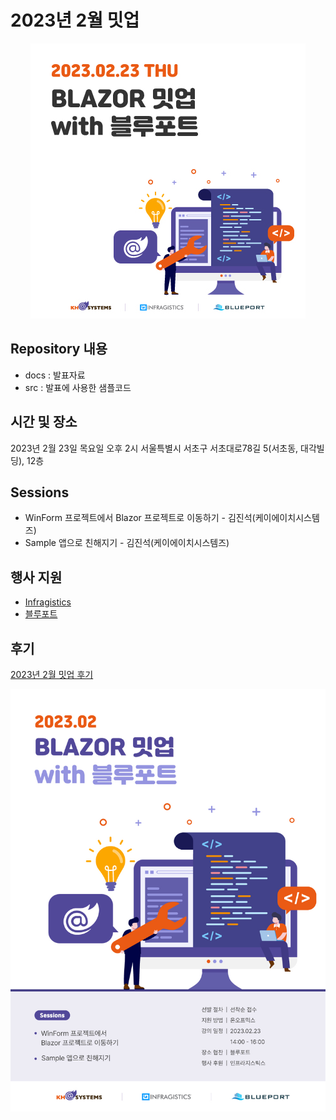 # 2023년 2월 밋업
<p align="center">
  <img src="/images/onoffmix.jpg">
</p>

## Repository 내용
- docs : 발표자료
- src : 발표에 사용한 샘플코드

## 시간 및 장소
2023년 2월 23일 목요일 오후 2시
서울특별시 서초구 서초대로78길 5(서초동, 대각빌딩), 12층 

## Sessions
- WinForm 프로젝트에서 Blazor 프로젝트로 이동하기 - 김진석(케이에이치시스템즈)
- Sample 앱으로 친해지기 - 김진석(케이에이치시스템즈)

## 행사 지원
- [Infragistics](https://www.infragistics.co.kr)
- [블루포트](https://www.blueport.co.kr)


## 후기
[2023년 2월 밋업 후기](https://blog.naver.com/khsystems2018/223027470327)

![온오프믹스 이미지](/images/onffmix-detail.jpg)
